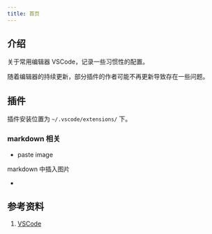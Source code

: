 ```yaml
---
title: 首页
---
```


## 介绍

关于常用编辑器 VSCode，记录一些习惯性的配置。

随着编辑器的持续更新，部分插件的作者可能不再更新导致存在一些问题。

## 插件

插件安装位置为 `~/.vscode/extensions/` 下。

### markdown 相关

- paste image

markdown 中插入图片

- 

## 参考资料

1. [VSCode](https://code.visualstudio.com/docs)
